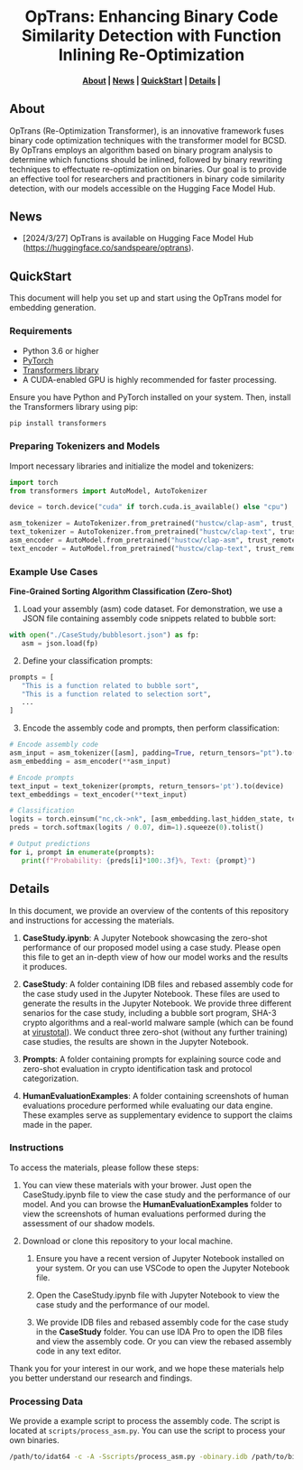 <h1 align="center">OpTrans: Enhancing Binary Code Similarity Detection with Function Inlining Re-Optimization</h1>

<h4 align="center">
<p>
<a href=#about>About</a> |
<a href=#news>News</a> |
<a href=#quickstart>QuickStart</a> |
<a href=#details>Details</a> |
<p>
</h4>

## About

OpTrans (Re-Optimization Transformer), is an innovative framework fuses binary code optimization techniques with the transformer model for BCSD. By OpTrans employs an algorithm based on binary program analysis to determine which functions should be inlined, followed by binary rewriting techniques to effectuate re-optimization on binaries. Our goal is to provide an effective tool for researchers and practitioners in binary code similarity detection, with our models accessible on the Hugging Face Model Hub.

## News

- [2024/3/27] OpTrans is available on Hugging Face Model Hub (https://huggingface.co/sandspeare/optrans).


## QuickStart

This document will help you set up and start using the OpTrans model for embedding generation.


### Requirements
- Python 3.6 or higher
- [PyTorch](https://pytorch.org/get-started/locally/)
- [Transformers library](https://huggingface.co/docs/transformers/installation)
- A CUDA-enabled GPU is highly recommended for faster processing.

Ensure you have Python and PyTorch installed on your system. Then, install the Transformers library using pip:
```bash
pip install transformers
```

### Preparing Tokenizers and Models
Import necessary libraries and initialize the model and tokenizers:
```python
import torch
from transformers import AutoModel, AutoTokenizer

device = torch.device("cuda" if torch.cuda.is_available() else "cpu")

asm_tokenizer = AutoTokenizer.from_pretrained("hustcw/clap-asm", trust_remote_code=True)
text_tokenizer = AutoTokenizer.from_pretrained("hustcw/clap-text", trust_remote_code=True)
asm_encoder = AutoModel.from_pretrained("hustcw/clap-asm", trust_remote_code=True).to(device)
text_encoder = AutoModel.from_pretrained("hustcw/clap-text", trust_remote_code=True).to(device)
```

### Example Use Cases
**Fine-Grained Sorting Algorithm Classification (Zero-Shot)**

1. Load your assembly (asm) code dataset. For demonstration, we use a JSON file containing assembly code snippets related to bubble sort:

```python
with open("./CaseStudy/bubblesort.json") as fp:
   asm = json.load(fp)
```

2. Define your classification prompts:
```python
prompts = [
   "This is a function related to bubble sort",
   "This is a function related to selection sort",
   ...
]
```
3. Encode the assembly code and prompts, then perform classification:

```python
# Encode assembly code
asm_input = asm_tokenizer([asm], padding=True, return_tensors="pt").to(device)
asm_embedding = asm_encoder(**asm_input)

# Encode prompts
text_input = text_tokenizer(prompts, return_tensors='pt').to(device)
text_embeddings = text_encoder(**text_input)

# Classification
logits = torch.einsum("nc,ck->nk", [asm_embedding.last_hidden_state, text_embeddings.last_hidden_state.T])
preds = torch.softmax(logits / 0.07, dim=1).squeeze(0).tolist()

# Output predictions
for i, prompt in enumerate(prompts):
   print(f"Probability: {preds[i]*100:.3f}%, Text: {prompt}")
```

## Details
In this document, we provide an overview of the contents of this repository and instructions for accessing the materials.

1. **CaseStudy.ipynb**: A Jupyter Notebook showcasing the zero-shot performance of our proposed model using a case study. Please open this file to get an in-depth view of how our model works and the results it produces.

2. **CaseStudy**: A folder containing IDB files and rebased assembly code for the case study used in the Jupyter Notebook. These files are used to generate the results in the Jupyter Notebook. We provide three different senarios for the case study,
including a bubble sort program, SHA-3 crypto algorithms and a real-world malware sample (which can be found at [virustotal](https://www.virustotal.com/gui/file/cd677242197cdc89d7b8e2e3056030fe2bb9b384c95a7a027a7eee8182b8426f/)). We conduct three zero-shot (without any further training) case studies, the results are shown in the Jupyter Notebook.

3. **Prompts**: A folder containing prompts for explaining source code and zero-shot evaluation in crypto identification task and protocol categorization.

3. **HumanEvaluationExamples**: A folder containing screenshots of human evaluations procedure performed while evaluating our data engine. These examples serve as supplementary evidence to support the claims made in the paper.

### Instructions

To access the materials, please follow these steps:

1. You can view these materials with your brower. Just open the CaseStudy.ipynb file to view the case study and the performance of our model. And you can browse the **HumanEvaluationExamples** folder to view the screenshots of human evaluations performed during the assessment of our shadow models. 

2. Download or clone this repository to your local machine.

   1. Ensure you have a recent version of Jupyter Notebook installed on your system. Or you can use VSCode to open the Jupyter Notebook file.

   2. Open the CaseStudy.ipynb file with Jupyter Notebook to view the case study and the performance of our model.
   
   3. We provide IDB files and rebased assembly code for the case study in the **CaseStudy** folder. You can use IDA Pro to open the IDB files and view the assembly code. Or you can view the rebased assembly code in any text editor.

Thank you for your interest in our work, and we hope these materials help you better understand our research and findings.

### Processing Data
We provide a example script to process the assembly code. The script is located at `scripts/process_asm.py`. You can use the script to process your own binaries.
```bash
/path/to/idat64 -c -A -Sscripts/process_asm.py -obinary.idb /path/to/binary
```
